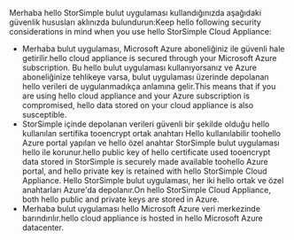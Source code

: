 <!--alkohli 02/21/2017 cloud appliance security-->

<span data-ttu-id="bf6e9-101">Merhaba hello StorSimple bulut uygulaması kullandığınızda aşağıdaki güvenlik hususları aklınızda bulundurun:</span><span class="sxs-lookup"><span data-stu-id="bf6e9-101">Keep hello following security considerations in mind when you use hello StorSimple Cloud Appliance:</span></span>

* <span data-ttu-id="bf6e9-102">Merhaba bulut uygulaması, Microsoft Azure aboneliğiniz ile güvenli hale getirilir.</span><span class="sxs-lookup"><span data-stu-id="bf6e9-102">hello cloud appliance is secured through your Microsoft Azure subscription.</span></span> <span data-ttu-id="bf6e9-103">Bu hello bulut uygulaması kullanıyorsanız ve Azure aboneliğinize tehlikeye varsa, bulut uygulaması üzerinde depolanan hello verileri de uygulanmadıkça anlamına gelir.</span><span class="sxs-lookup"><span data-stu-id="bf6e9-103">This means that if you are using hello cloud appliance and your Azure subscription is compromised, hello data stored on your cloud appliance is also susceptible.</span></span>
* <span data-ttu-id="bf6e9-104">StorSimple içinde depolanan verileri güvenli bir şekilde olduğu hello kullanılan sertifika tooencrypt ortak anahtarı Hello kullanılabilir toohello Azure portal yapılan ve hello özel anahtar StorSimple bulut uygulaması hello ile korunur.</span><span class="sxs-lookup"><span data-stu-id="bf6e9-104">hello public key of hello certificate used tooencrypt data stored in StorSimple is securely made available toohello Azure portal, and hello private key is retained with hello StorSimple Cloud Appliance.</span></span> <span data-ttu-id="bf6e9-105">Hello StorSimple bulut uygulaması, her iki hello ortak ve özel anahtarları Azure'da depolanır.</span><span class="sxs-lookup"><span data-stu-id="bf6e9-105">On hello StorSimple Cloud Appliance, both hello public and private keys are stored in Azure.</span></span>
* <span data-ttu-id="bf6e9-106">Merhaba bulut uygulaması hello Microsoft Azure veri merkezinde barındırılır.</span><span class="sxs-lookup"><span data-stu-id="bf6e9-106">hello cloud appliance is hosted in hello Microsoft Azure datacenter.</span></span>

